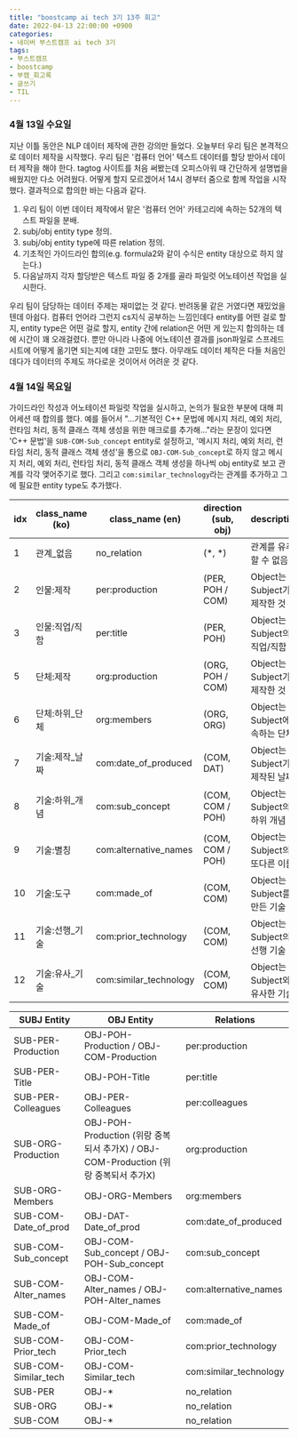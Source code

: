 ```yaml
---
title: "boostcamp ai tech 3기 13주 회고"
date: 2022-04-13 22:00:00 +0900
categories:
- 네이버 부스트캠프 ai tech 3기
tags:
- 부스트캠프
- boostcamp
- 부캠_회고록
- 글쓰기
- TIL
---
```



### 4월 13일 수요일

지난 이틀 동안은 NLP 데이터 제작에 관한 강의만 들었다. 오늘부터 우리 팀은 본격적으로 데이터 제작을 시작했다. 우리 팀은 '컴퓨터 언어' 텍스트 데이터를 할당 받아서 데이터 제작을 해야 한다. tagtog 사이트를 처음 써봤는데 오피스아워 때 간단하게 설명법을 배웠지만 다소 어려웠다. 어떻게 할지 모르겠어서 14시 경부터 줌으로 함께 작업을 시작했다. 결과적으로 합의한 바는 다음과 같다.

1. 우리 팀이 이번 데이터 제작에서 맡은 '컴퓨터 언어' 카테고리에 속하는 52개의 텍스트 파일을 분배.
2. subj/obj entity type 정의.
3. subj/obj entity type에 따른 relation 정의.
4. 기초적인 가이드라인 합의(e.g. formula2와 같이 수식은 entity 대상으로 하지 않는다.)
5. 다음날까지 각자 할당받은 텍스트 파일 중 2개를 골라 파일럿 어노테이션 작업을 실시한다.


우리 팀이 담당하는 데이터 주제는 재미없는 것 같다. 반려동물 같은 거였다면 재밌었을텐데 아쉽다. 컴퓨터 언어라 그런지 cs지식 공부하는 느낌인데다 entity를 어떤 걸로 할지, entity type은 어떤 걸로 할지, entity 간에 relation은 어떤 게 있는지 합의하는 데에 시간이 꽤 오래걸렸다. 뿐만 아니라 나중에 어노테이션 결과를 json파일로 스프레드시트에 어떻게 옮기면 되는지에 대한 고민도 했다. 아무래도 데이터 제작은 다들 처음인데다가 데이터의 주제도 까다로운 것이어서 어려운 것 같다. 



### 4월 14일 목요일

가이드라인 작성과 어노테이션 파일럿 작업을 실시하고, 논의가 필요한 부분에 대해 피어세션 때 합의를 했다. 예를 들어서 "...기본적인 C++ 문법에 메시지 처리, 예외 처리, 런타임 처리, 동적 클래스 객체 생성을 위한 매크로를 추가해..."라는 문장이 있다면 'C++ 문법'을 `SUB-COM-Sub_concept` entity로 설정하고, '메시지 처리, 예외 처리, 런타임 처리, 동적 클래스 객체 생성'을 통으로 `OBJ-COM-Sub_concept`로 하지 않고 메시지 처리, 예외 처리, 런타임 처리, 동적 클래스 객체 생성을 하나씩 obj entity로 보고 관계를 각각 맺어주기로 했다. 그리고 `com:similar_technology`라는 관계를 추가하고 그에 필요한 entity type도 추가했다. 


|idx|class_name (ko)|	class_name (en)|	direction (sub, obj)|	description|
|---|---|---|---|---|
|1	|관계_없음	|no_relation	|(*, *)	|관계를 유추할 수 없음. |정의된 클래스 중 하나로 분류할 수 없음|
|2	|인물:제작	|per:production	|(PER, POH / COM)	|Object는 Subject가 제작한 것|
|3	|인물:직업/직함	|per:title	|(PER, POH)	|Object는 Subject의 직업/직함|
|5	|단체:제작	|org:production	|(ORG, POH / COM)	|Object는 Subject가 제작한 것|
|6	|단체:하위_단체	|org:members	|(ORG, ORG)	|Object는 Subject에 속하는 단체|
|7	|기술:제작_날짜	|com:date_of_produced	|(COM, DAT)	|Object는 Subject가 제작된 날짜|
|8	|기술:하위_개념	|com:sub_concept	|(COM, COM / POH)	|Object는 Subject의 하위 개념|
|9	|기술:별칭	|com:alternative_names	|(COM, COM / POH)	|Object는 Subject의 또다른 이름|
|10	|기술:도구	|com:made_of	|(COM, COM)	|Object는 Subject를 만든 기술|
|11	|기술:선행_기술	|com:prior_technology	|(COM, COM)	|Object는 Subject의 선행 기술|
|12	|기술:유사_기술	|com:similar_technology	|(COM, COM)	|Object는 Subject와 유사한 기술|
				
				
|SUBJ Entity		|OBJ Entity	|Relations|  
|---|---|---|  
|SUB-PER-Production	|OBJ-POH-Production	/ OBJ-COM-Production	|per:production|  
|SUB-PER-Title	|OBJ-POH-Title		|per:title|  
|SUB-PER-Colleagues	|OBJ-PER-Colleagues		|per:colleagues|  
|SUB-ORG-Production	|OBJ-POH-Production (위랑 중복되서 추가X)	/ OBJ-COM-Production (위랑 중복되서 추가X)	|org:production|  
|SUB-ORG-Members	|OBJ-ORG-Members		|org:members|  
|SUB-COM-Date_of_prod	|OBJ-DAT-Date_of_prod		|com:date_of_produced|  
|SUB-COM-Sub_concept	|OBJ-COM-Sub_concept	/ OBJ-POH-Sub_concept	|com:sub_concept|  
|SUB-COM-Alter_names	|OBJ-COM-Alter_names	/ OBJ-POH-Alter_names	|com:alternative_names|  
|SUB-COM-Made_of	|OBJ-COM-Made_of		|com:made_of|  
|SUB-COM-Prior_tech	|OBJ-COM-Prior_tech		|com:prior_technology|  
|SUB-COM-Similar_tech	|OBJ-COM-Similar_tech		|com:similar_technology|  
|SUB-PER	|OBJ-*		|no_relation
|SUB-ORG	|OBJ-*		|no_relation
|SUB-COM	|OBJ-*		|no_relation


